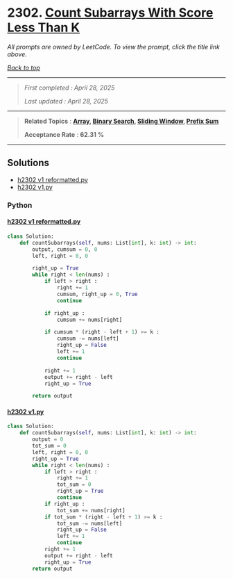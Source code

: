 # 2302. [Count Subarrays With Score Less Than K](<https://leetcode.com/problems/count-subarrays-with-score-less-than-k>)

*All prompts are owned by LeetCode. To view the prompt, click the title link above.*

*[Back to top](<../README.md>)*

------

> *First completed : April 28, 2025*
>
> *Last updated : April 28, 2025*

------

> **Related Topics** : **[Array](<by_topic/Array.md>), [Binary Search](<by_topic/Binary Search.md>), [Sliding Window](<by_topic/Sliding Window.md>), [Prefix Sum](<by_topic/Prefix Sum.md>)**
>
> **Acceptance Rate** : **62.31 %**

------

## Solutions

- [h2302 v1 reformatted.py](<../my-submissions/h2302 v1 reformatted.py>)
- [h2302 v1.py](<../my-submissions/h2302 v1.py>)
### Python
#### [h2302 v1 reformatted.py](<../my-submissions/h2302 v1 reformatted.py>)
```Python
class Solution:
    def countSubarrays(self, nums: List[int], k: int) -> int:
        output, cumsum = 0, 0
        left, right = 0, 0

        right_up = True
        while right < len(nums) :
            if left > right :
                right += 1
                cumsum, right_up = 0, True
                continue

            if right_up :
                cumsum += nums[right]

            if cumsum * (right - left + 1) >= k :
                cumsum -= nums[left]
                right_up = False
                left += 1
                continue

            right += 1
            output += right - left
            right_up = True

        return output
```

#### [h2302 v1.py](<../my-submissions/h2302 v1.py>)
```Python
class Solution:
    def countSubarrays(self, nums: List[int], k: int) -> int:
        output = 0
        tot_sum = 0
        left, right = 0, 0
        right_up = True
        while right < len(nums) :
            if left > right :
                right += 1
                tot_sum = 0
                right_up = True
                continue
            if right_up :
                tot_sum += nums[right]
            if tot_sum * (right - left + 1) >= k :
                tot_sum -= nums[left]
                right_up = False
                left += 1
                continue
            right += 1
            output += right - left
            right_up = True
        return output
```

